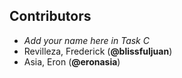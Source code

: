 ## Contributors
- _Add your name here in Task C_
- Revilleza, Frederick (**@blissfuljuan**)
- Asia, Eron (**@eronasia**)